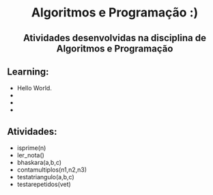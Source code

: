 <h1 align="center">Algoritmos e Programação :)</h1>
<h2 align="center">Atividades desenvolvidas na disciplina de Algoritmos e Programação</h2>

##  Learning:
-   Hello World.
-
-
-

##  Atividades:
-   isprime(n)
-   ler_nota()
-   bhaskara(a,b,c)
-   contamultiplos(n1,n2,n3)
-   testatriangulo(a,b,c)
-   testarepetidos(vet)
